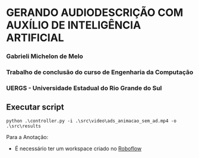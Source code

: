 # GERANDO AUDIODESCRIÇÃO COM AUXÍLIO DE INTELIGÊNCIA ARTIFICIAL


### Gabrieli Michelon de Melo

### Trabalho de conclusão do curso de Engenharia da Computação
### UERGS - Universidade Estadual do Rio Grande do Sul

 
## Executar script
```
python .\controller.py -i .\src\video\ads_animacao_sem_ad.mp4 -o  .\src\results
```

Para a Anotação:
- É necessário ter um workspace criado no [Roboflow](https://app.roboflow.com/wokspaces)